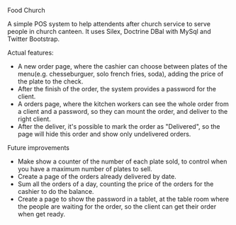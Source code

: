 Food Church

A simple POS system to help attendents after church service to serve people in church canteen. It uses Silex, Doctrine DBal with MySql and Twitter Bootstrap.

Actual features:

- A new order page, where the cashier can choose between plates of the menu(e.g. chesseburguer, solo french fries, soda), adding the price of the plate to the check.
- After the finish of the order, the system provides a password for the client.
- A orders page, where the kitchen workers can see the whole order from a client and a password, so they can mount the order, and deliver to the right client.
- After the deliver, it's possible to mark the order as "Delivered", so the page will hide this order and show only undelivered orders.

Future improvements

- Make show a counter of the number of each plate sold, to control when you have a maximum number of plates to sell.
- Create a page of the orders already delivered by date.
- Sum all the orders of a day, counting the price of the orders for the cashier to do the balance.
- Create a page to show the password in a tablet, at the table room where the people are waiting for the order, so the client can get their order when get ready.
